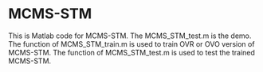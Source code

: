 # MCMS-STM
This is Matlab code for MCMS-STM.
The MCMS_STM_test.m is the demo.
The function of MCMS_STM_train.m is used to train OVR or OVO version of MCMS-STM.
The function of MCMS_STM_test.m is used to test the trained MCMS-STM.

